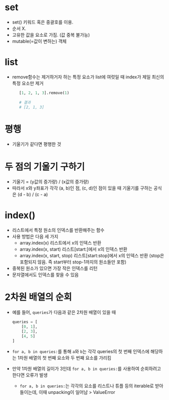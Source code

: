 # set
- set() 키워드 혹은 중괄호를 이용.
- 순서 X.
- 고유한 값을 요소로 가짐. (값 중복 불가능)
- mutable(=값이 변하는) 객체

# list
  - remove함수는 제거하거자 하는 특정 요소가 list에 여럿일 때 index가 제일 최신의 특정 요소만 제거
    ```python
       [1, 2, 1, 3].remove(1) 
       
       # 결과
       # [2, 1, 3]
    ```

# 평행
- 기울기가 같다면 평행한 것

# 두 점의 기울기 구하기
- 기울기 = (y값의 증가량) / (x값의 증가량)
- 따라서 x와 y좌표가 각각 (a, b)인 점, (c, d)인 점이 있을 때 기울기를 구하는 공식은
    (d - b) / (c - a)

# index()
- 리스트에서 특정 원소의 인덱스를 반환해주는 함수
- 사용 방법은 다음 세 가지
  - array.index(x) 리스트에서 x의 인덱스 반환
  - array.index(x, start) 리스트[start:]에서 x의 인덱스 반환
  - array.index(x, start, stop) 리스트[start:stop]에서 x의 인덱스 반환
        (stop은 포함되지 않음. 즉 start부터 stop-1까지의 원소들만 포함)
- 중복된 원소가 있으면 가장 작은 인덱스를 리턴
- 문자열에서도 인덱스를 찾을 수 있음


# 2차원 배열의 순회
- 예를 들어, `queries`가 다음과 같은 2차원 배열이 있을 때

  ```python
  queries = [
      [0, 1],
      [2, 3],
      [4, 5]
  ]
  ```
- `for a, b in queries:`를 통해 `a`와 `b`는 각각 queries의 첫 번째 인덱스에 해당하는 1차원 배열의 첫 번째 요소와 두 번째 요소를 가리킴
- 만약 1차원 배열의 길이가 3인데 `for a, b in queries:`를 사용하여 순회하려고 한다면 오류가 발생
  - `for a, b in queries:`는 각각의 요소를 리스트나 튜플 등의 iterable로 받아들이는데, 이때 unpacking이 일어남 > ValueError